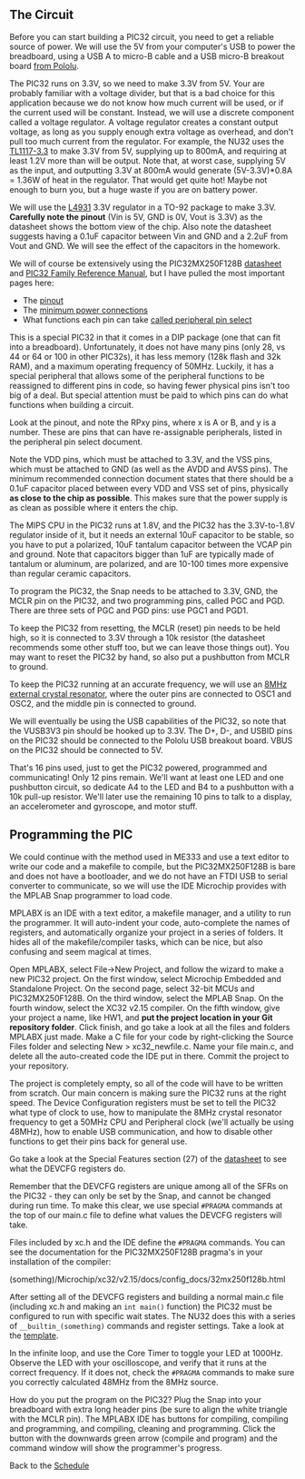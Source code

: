 ## The Circuit

Before you can start building a PIC32 circuit, you need to get a reliable source of power. We will use the 5V from your computer's USB to power the breadboard, using a USB A to micro-B cable and a USB micro-B breakout board [from Pololu](https://www.pololu.com/product/2586). 

The PIC32 runs on 3.3V, so we need to make 3.3V from 5V. Your are probably familiar with a voltage divider, but that is a bad choice for this application because we do not know how much current will be used, or if the current used will be constant. Instead, we will use a discrete component called a voltage regulator. A voltage regulator creates a constant output voltage, as long as you supply enough extra voltage as overhead, and don't pull too much current from the regulator. For example, the NU32 uses the [TL1117-3.3](https://www.digikey.com/products/en?keywords=296-21112-1-ND) to make 3.3V from 5V, supplying up to 800mA, and requiring at least 1.2V more than will be output. Note that, at worst case, supplying 5V as the input, and outputting 3.3V at 800mA would generate (5V-3.3V)*0.8A = 1.36W of heat in the regulator. That would get quite hot! Maybe not enough to burn you, but a huge waste if you are on battery power.

We will use the [L4931](https://www.st.com/resource/en/datasheet/l4931.pdf) 3.3V regulator in a TO-92 package to make 3.3V. **Carefully note the pinout** (Vin is 5V, GND is 0V, Vout is 3.3V) as the datasheet shows the bottom view of the chip. Also note the datasheet suggests having a 0.1uF capacitor between Vin and GND and a 2.2uF from Vout and GND. We will see the effect of the capacitors in the homework. 

We will of course be extensively using the PIC32MX250F128B [datasheet](http://ww1.microchip.com/downloads/en/DeviceDoc/PIC32MX1XX2XX-28-36-44-PIN-DS60001168K.pdf) and [PIC32 Family Reference Manual](https://www.microchip.com/DownloadZip/en/PIC32MX250F128B/PIC32MX250F128B-Reference%20Manual.zip), but I have pulled the most important pages here:
* The [pinout](https://github.com/ndm736/ME433_2019/blob/master/PIC32MX250F128B_pinout.pdf)
* The [minimum power connections](https://github.com/ndm736/ME433_2019/blob/master/PIC32MX250F128B_minimumConnections.pdf)
* What functions each pin can take [called peripheral pin select](https://github.com/ndm736/ME433_2019/blob/master/PIC32MX250F128B_pinFunctions.pdf)

This is a special PIC32 in that it comes in a DIP package (one that can fit into a breadboard). Unfortunately, it does not have many pins (only 28, vs 44 or 64 or 100 in other PIC32s), it has less memory (128k flash and 32k RAM), and a maximum operating frequency of 50MHz. Luckily, it has a special peripheral that allows some of the peripheral functions to be reassigned to different pins in code, so having fewer physical pins isn't too big of a deal. But special attention must be paid to which pins can do what functions when building a circuit.

Look at the pinout, and note the RPxy pins, where x is A or B, and y is a number. These are pins that can have re-assignable peripherals, listed in the peripheral pin select document. 

Note the VDD pins, which must be attached to 3.3V, and the VSS pins, which must be attached to GND (as well as the AVDD and AVSS pins). The minimum recommended connection document states that there should be a 0.1uF capacitor placed between every VDD and VSS set of pins, physically **as close to the chip as possible**. This makes sure that the power supply is as clean as possible where it enters the chip.

The MIPS CPU in the PIC32 runs at 1.8V, and the PIC32 has the 3.3V-to-1.8V regulator inside of it, but it needs an external 10uF capacitor to be stable, so you have to put a polarized, 10uF tantalum capacitor between the VCAP pin and ground. Note that capacitors bigger than 1uF are typically made of tantalum or aluminum, are polarized, and are 10-100 times more expensive than regular ceramic capacitors. 

To program the PIC32, the Snap needs to be attached to 3.3V, GND, the MCLR pin on the PIC32, and two programming pins, called PGC and PGD. There are three sets of PGC and PGD pins: use PGC1 and PGD1.

To keep the PIC32 from resetting, the MCLR (reset) pin needs to be held high, so it is connected to 3.3V through a 10k resistor (the datasheet recommends some other stuff too, but we can leave those things out). You may want to reset the PIC32 by hand, so also put a pushbutton from MCLR to ground.

To keep the PIC32 running at an accurate frequency, we will use an [8MHz external crystal resonator](http://www.digikey.com/product-search/en?keywords=490-1212-ND), where the outer pins are connected to OSC1 and OSC2, and the middle pin is connected to ground.

We will eventually be using the USB capabilities of the PIC32, so note that the VUSB3V3 pin should be hooked up to 3.3V. The D+, D-, and USBID pins on the PIC32 should be connected to the Pololu USB breakout board. VBUS on the PIC32 should be connected to 5V.

That's 16 pins used, just to get the PIC32 powered, programmed and communicating! Only 12 pins remain. We'll want at least one LED and one pushbutton circuit, so dedicate A4 to the LED and B4 to a pushbutton with a 10k pull-up resistor. We'll later use the remaining 10 pins to talk to a display, an accelerometer and gyroscope, and motor stuff.

## Programming the PIC
We could continue with the method used in ME333 and use a text editor to write our code and a makefile to compile, but the PIC32MX250F128B is bare and does not have a bootloader, and we do not have an FTDI USB to serial converter to communicate, so we will use the IDE Microchip provides with the MPLAB Snap programmer to load code.

MPLABX is an IDE with a text editor, a makefile manager, and a utility to run the programmer. It will auto-indent your code, auto-complete the names of registers, and automatically organize your project in a series of folders. It hides all of the makefile/compiler tasks, which can be nice, but also confusing and seem magical at times.

Open MPLABX, select File->New Project, and follow the wizard to make a new PIC32 project. On the first window, select Microchip Embedded and Standalone Project. On the second page, select 32-bit MCUs and PIC32MX250F128B. On the third window, select the MPLAB Snap. On the fourth window, select the XC32 v2.15 compiler. On the fifth window, give your project a name, like HW1, and **put the project location in your Git repository folder**. Click finish, and go take a look at all the files and folders MPLABX just made. Make a C file for your code by right-clicking the Source Files folder and selecting New > xc32_newfile.c. Name your file main.c, and delete all the auto-created code the IDE put in there. Commit the project to your repository.

The project is completely empty, so all of the code will have to be written from scratch. Our main concern is making sure the PIC32 runs at the right speed. The Device Configuration registers must be set to tell the PIC32 what type of clock to use, how to manipulate the 8MHz crystal resonator frequency to get a 50MHz CPU and Peripheral clock (we'll actually be using 48MHz), how to enable USB communication, and how to disable other functions to get their pins back for general use.

Go take a look at the Special Features section (27) of the [datasheet](http://ww1.microchip.com/downloads/en/DeviceDoc/PIC32MX1XX2XX-28-36-44-PIN-DS60001168K.pdf) to see what the DEVCFG registers do.

Remember that the DEVCFG registers are unique among all of the SFRs on the PIC32 - they can only be set by the Snap, and cannot be changed during run time. To make this clear, we use special `#PRAGMA` commands at the top of our main.c file to define what values the DEVCFG registers will take.

Files included by xc.h and the IDE define the `#PRAGMA` commands. You can see the documentation for the PIC32MX250F128B pragma's in your installation of the compiler: 

(something)/Microchip/xc32/v2.15/docs/config_docs/32mx250f128b.html

After setting all of the DEVCFG registers and building a normal main.c file (including xc.h and making an `int main()` function) the PIC32 must be configured to run with specific wait states. The NU32 does this with a series of `__builtin_(something)` commands and register settings. Take a look at the [template](https://github.com/ndm736/ME433_2019/blob/master/code_template.txt).

In the infinite loop, and use the Core Timer to toggle your LED at 1000Hz. Observe the LED with your oscilloscope, and verify that it runs at the correct frequency. If it does not, check the `#PRAGMA` commands to make sure you correctly calculated 48MHz from the 8MHz source.

How do you put the program on the PIC32? Plug the Snap into your breadboard with extra long header pins (be sure to align the white triangle with the MCLR pin). The MPLABX IDE has buttons for compiling, compiling and programming, and compiling, cleaning and programming. Click the button with the downwards green arrow (compile and program) and the command window will show the programmer's progress.

Back to the [Schedule](https://github.com/ndm736/ME433_2019/wiki/Schedule)